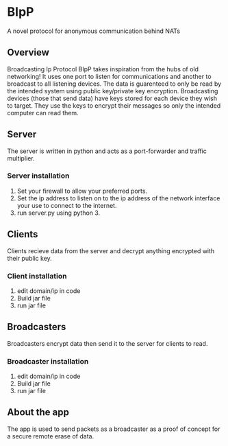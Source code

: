 # BIpP
A novel protocol for anonymous communication behind NATs

## Overview

Broadcasting Ip Protocol BIpP takes inspiration from the hubs of old networking! It uses one port to listen for communications and another to broadcast to all listening devices. The data is guarenteed to only be read by the intended system using public key/private key encryption. Broadcasting devices (those that send data) have keys stored for each device they wish to target. They use the keys to encrypt their messages so only the intended computer can read them.

## Server

The server is written in python and acts as a port-forwarder and traffic multiplier.

### Server installation

1. Set your firewall to allow your preferred ports.
2. Set the ip address to listen on to the ip address of the network interface your use to connect to the internet.
3. run server.py using python 3.

## Clients

Clients recieve data from the server and decrypt anything encrypted with their public key.

### Client installation

1. edit domain/ip in code
2. Build jar file
3. run jar file

## Broadcasters

Broadcasters encrypt data then send it to the server for clients to read.

### Broadcaster installation

1. edit domain/ip in code
2. Build jar file
3. run jar file

## About the app

The app is used to send packets as a broadcaster as a proof of concept for a secure remote erase of data.
